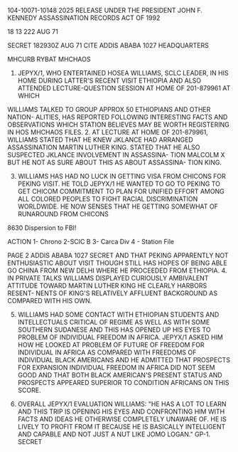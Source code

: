 104-10071-10148 2025 RELEASE UNDER THE PRESIDENT JOHN F. KENNEDY ASSASSINATION RECORDS ACT OF 1992

18 13 222 AUG 71

SECRET 182930Z AUG 71 CITE ADDIS ABABA 1027
HEADQUARTERS

MHCURB RYBAT MHCHAOS

1. JEPYX/1, WHO ENTERTAINED HOSEA WILLIAMS, SCLC LEADER,
IN HIS HOME DURING LATTER'S RECENT VISIT ETHIOPIA AND ALSO
ATTENDED LECTURE-QUESTION SESSION AT HOME OF 201-879961 AT WHICH

WILLIAMS TALKED TO GROUP APPROX 50 ETHIOPIANS AND OTHER NATION-
ALITIES, HAS REPORTED FOLLOWING INTERESTING FACTS AND OBSERVATIONS
WHICH STATION BELIEVES MAY BE WORTH REGISTERING IN HOS MHCHAOS
FILES.
2. AT LECTURE AT HOME OF 201-879961, WILLIAMS STATED THAT
HE KNEW JKLANCE HAD ARRANGED ASSASSINATION MARTIN LUTHER KING.
STATED THAT HE ALSO SUSPECTED JKLANCE INVOLVEMENT IN ASSASSINA-
TION MALCOLM X BUT HE NOT AS SURE ABOUT THIS AS ABOUT ASSASSINA-
TION KING.

3. WILLIAMS HAS HAD NO LUCK IN GETTING VISA FROM CHICONS
FOR PEKING VISIT. HE TOLD JEPYX/1 HE WANTED TO GO TO PEKING TO
GET CHICOM COMMITMENT TO PLAN FOR UNIFIED EFFORT AMONG ALL
COLORED PEOPLES TO FIGHT RACIAL DISCRIMINATION WORLDWIDE. HE
NOW SENSES THAT HE GETTING SOMEWHAT OF RUNAROUND FROM CHICONS

8630
Dispersion to FBI!

ACTION
1- Chrono
2-SCIC B
3- Carca Div
4 - Station File

PAGE 2 ADDIS ABABA 1027 SECRET
AND THAT PEKING APPARENTLY NOT ENTHUSIASTIC ABOUT VISIT THOUGH
STILL HAS HOPES OF BEING ABLE GO CHINA FROM NEW DELHI WHERE HE
PROCEEDED FROM ETHIOPIA.
4. IN PRIVATE TALKS WILLIAMS DISPLAYED CURIOUSLY AMBIVALENT
ATTITUDE TOWARD MARTIN LUTHER KING HE CLEARLY HARBORS RESENT-
NENTS OF KING'S RELATIVELY AFFLUENT BACKGROUND AS COMPARED WITH
HIS OWN.

5. WILLIAMS HAD SOME CONTACT WITH ETHIOPIAN STUDENTS AND
INTELLECTUALS CRITICAL OF REGIME AS WELL AS WITH SOME SOUTHERN
SUDANESE AND THIS HAS OPENED UP HIS EYES TO PROBLEM OF INDIVIDUAL
FREEDOM IN AFRICA. JEPYX/1 ASKED HIM HOW HE LOOKED AT PROBLEM
OF FUTURE OF FREEDOM FOR INDIVIDUAL IN AFRICA AS COMPARED WITH
FREEDOMS OF INDIVIDUAL BLACK AMERICANS AND HE ADMITTED THAT
PROSPECTS FOR EXPANSION INDIVIDUAL FREEDOM IN AFRICA DID NOT
SEEM GOOD AND THAT BOTH BLACK AMERICAN'S PRESENT STATUS AND
PROSPECTS APPEARED SUPERIOR TO CONDITION AFRICANS ON THIS SCORE.

6. OVERALL JEPYX/1 EVALUATION WILLIAMS: "HE HAS A LOT TO
LEARN AND THIS TRIP IS OPENING HIS EYES AND CONFRONTING HIM
WITH FACTS AND IDEAS HE OTHERWISE COMPLETELY UNAWARE OF. HE IS
LIVELY TO PROFIT FROM IT BECAUSE HE IS BASICALLY INTELLIGENT
AND CAPABLE AND NOT JUST A NUT LIKE JOMO LOGAN." GP-1.
SECRET
